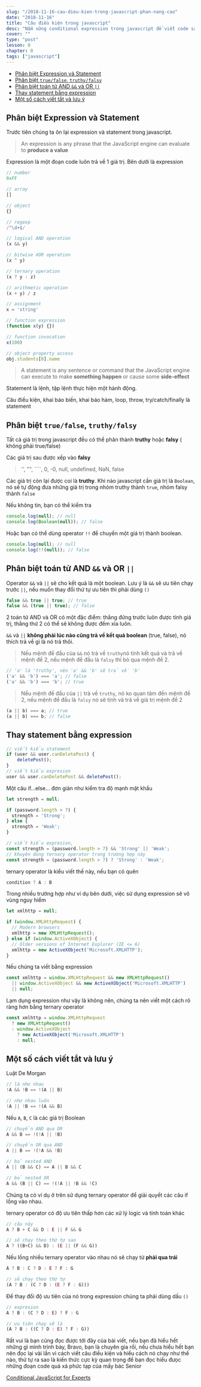 ```yaml
---
slug: "/2018-11-16-cau-dieu-kien-trong-javascript-phan-nang-cao"
date: "2018-11-16"
title: "Câu điều kiện trong javascript"
desc: "Nắm vững conditional expression trong javascript để viết code sạch sẽ hơn"
cover: ""
type: "post"
lesson: 0
chapter: 0
tags: ["javascript"]
---
```


<!-- TOC -->

- [Phân biệt Expression và Statement](#phân-biệt-expression-và-statement)
- [Phân biệt `true/false`, `truthy/falsy`](#phân-biệt-truefalse-truthyfalsy)
- [Phân biệt toán tử AND `&&` và OR `||`](#phân-biệt-toán-tử-and--và-or-)
- [Thay statement bằng expression](#thay-statement-bằng-expression)
- [Một số cách viết tắt và lưu ý](#một-số-cách-viết-tắt-và-lưu-ý)

<!-- /TOC -->

## Phân biệt Expression và Statement

Trước tiên chúng ta ôn lại expression và statement trong javascript.

> An expression is any phrase that the JavaScript engine can evaluate to **produce a value**

Expression là một đoạn code luôn trả về 1 giá trị.
Bên dưới là expression

```js
// number
0xFF

// array
[]

// object
{}

// regexp
/^\d+$/

// logical AND operation
(x && y)

// bitwise XOR operation
(x ^ y)

// ternary operation
(x ? y : z)

// arithmetic operation
(x + y) / z

// assignment
x = 'string'

// function expression
(function x(y) {})

// function invocation
x(100)

// object property access
obj.students[0].name
```
> A statement is any sentence or command that the JavaScript engine can execute to make **something happen** or cause some **side-effect**

Statement là lệnh, tập lệnh thực hiện một hành động.

Câu điều kiện, khai báo biến, khai báo hàm, loop, throw, try/catch/finally là  statement

## Phân biệt `true/false`, `truthy/falsy`

Tất cả giá trị trong javascript đều có thể phân thành **truthy** hoặc **falsy** ( không phải true/false)

Các giá trị sau được xếp vào **falsy**

> '', "", ````, 0, -0, null, undefined, NaN, false

Các giá trị còn lại được coi là **truthy**. Khi nào javascript cần giá trị là `Boolean`, nó sẽ tự động đưa những giá trị trong nhóm truthy thành `true`, nhóm falsy thành `false`

Nếu không tin, bạn có thể kiểm tra

```js
console.log(null); // null
console.log(Boolean(null)); // false
```

Hoặc bạn có thể dùng operator `!!` để chuyển một giá trị thành boolean.

```js
console.log(null); // null
console.log(!!(null)); // false
```

## Phân biệt toán tử AND `&&` và OR `||`

Operator `&&` và `||` sẽ cho kết quả là một boolean. Lưu ý là `&&` sẽ ưu tiên chạy trước `||`, nếu muốn thay đổi thứ tự ưu tiên thì phải dùng `()`

```js
false && true || true; // true
false && (true || true); // false
```

2 toán tử AND và OR có một đặc điểm: thằng đứng trước luôn được tính giá trị, thằng thứ 2 có thể sẽ không được đếm xỉa luôn. 

`&&` và `||` **không phải lúc nào cũng trả về kết quả boolean** (true, false), nó thích trả về gì là nó trả thôi.

> Nếu mệnh đề đầu của `&&` nó trả về `truthy`nó tính kết quả và trả về mệnh đề 2, nếu mệnh đề đầu là `falsy` thì bỏ qua mệnh đề 2.

```js
// 'a' là 'truthy', nên 'a' && 'b' sẽ trả về 'b'
('a' && 'b') === 'a'; // false
('a' && 'b') === 'b'; // true
```

> Nếu mệnh đề đầu của `||` trả về `truthy`, nó ko quan tâm đến mệnh đề 2, nếu mệnh đề đầu là `falsy` nó sẽ tính và trả về giá trị mệnh đề 2

```js
(a || b) === a; // true
(a || b) === b; // false
```

## Thay statement bằng expression

```js
// viết kiểu statement
if (user && user.canDeletePost) {
    deletePost();
}
// viết kiểu expresion
user && user.canDeletePost && deletePost();
```

Một câu if...else... đơn giản như kiểm tra độ mạnh mật khẩu

```js
let strength = null;

if (password.length > 7) {
  strength = 'Strong';
} else {
  strength = 'Weak';
}

// viết kiểu expresion,
const strength = (password.length > 7) && 'Strong' || 'Weak';
// khuyên dùng ternary operator trong trường hợp này
const strength = (password.length > 7) ? 'Strong' : 'Weak';
```

ternary operator là kiểu viết thế này, nếu bạn có quên

```js
condition ? A : B
```

Trong nhiều trường hợp như ví dụ bên dưới, việc sử dụng expression sẽ vô vùng nguy hiểm


```js
let xmlhttp = null;

if (window.XMLHttpRequest) {  
  // Modern browsers
  xmlhttp = new XMLHttpRequest();  
} else if (window.ActiveXObject) {  
  // Older versions of Internet Explorer (IE <= 6)
  xmlhttp = new ActiveXObject('Microsoft.XMLHTTP');  
}
```

Nếu chúng ta viết bằng expression

```js
const xmlhttp = window.XMLHttpRequest && new XMLHttpRequest()
  || window.ActiveXObject && new ActiveXObject('Microsoft.XMLHTTP')
  || null;
```

Lạm dụng expression như vậy là không nên, chúng ta nên viết một cách rõ ràng hơn bằng ternary operator

```js
const xmlhttp = window.XMLHttpRequest
  ? new XMLHttpRequest()
  : window.ActiveXObject
    ? new ActiveXObject('Microsoft.XMLHTTP')
    : null;
```

## Một số cách viết tắt và lưu ý

Luật De Morgan

```js
// là như nhau
!A && !B == !(A || B)

// như nhau luôn
!A || !B == !(A && B)
```

Nếu `A`, `B`, `C` là các giá trị Boolean

```js
// chuyển AND qua OR
A && B == !(!A || !B)

// chuyển OR qua AND
A || B == !(!A && !B)

// bỏ nested AND
A || (B && C) == A || B && C

// bỏ nested OR
A && (B || C) == !(!A || !B && !C)

```

Chúng ta có ví dụ ở trên sử dụng ternary operator để giải quyết các câu if lồng vào nhau.

ternary operator có độ ưu tiên thấp hơn các xử lý logic và tính toán  khác

```js
// câu này
A ? B + C && D : E || F && G

// sẽ chạy theo thứ tự sao
A ? ((B+C) && D) : (E || (F && G))
```

Nếu lồng nhiều ternary operator vào nhau nó sẽ chạy từ **phải qua trái**

```js
A ? B : C ? D : E ? F : G

// sẽ chạy theo thứ tự
(A ? B : (C ? D : (E ? F : G)))
```

Để thay đổi độ ưu tiên của nó trong expression chúng ta phải dùng dấu `()`

```js
// expresion
A ? B : (C ? D : E) ? F : G

// ưu tiên chạy sẽ là
(A ? B : ((C ? D : E) ? F : G))
```

Rất vui là bạn cũng đọc được tới đây của bài viết, nếu bạn đã hiểu hết những gì mình trình bày, Bravo, bạn là chuyên gia rồi, nếu chưa hiểu hết bạn nên đọc lại vài lần vì cách viết câu điều kiện và hiểu cách nó chạy như thế nào, thứ tự ra sao là kiến thức cực kỳ quan trọng để bạn đọc hiểu đưọc những đoạn code quá xá phức tạp của mấy bác Senior


<a href="https://hackernoon.com/conditional-javascript-for-experts-d2â456è67c" target="_blank" rel="noopener noreferrer">Conditional JavaScript for Experts</a>

